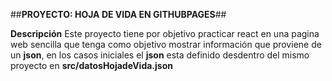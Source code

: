 ##**PROYECTO: HOJA DE VIDA EN GITHUBPAGES**##

**Descripción**
Este proyecto tiene por objetivo practicar react en una pagina web sencilla que tenga como objetivo mostrar información que proviene de un **json**, en los casos iniciales el **json** esta definido desdentro del mismo proyecto en **src/datosHojadeVida.json**
